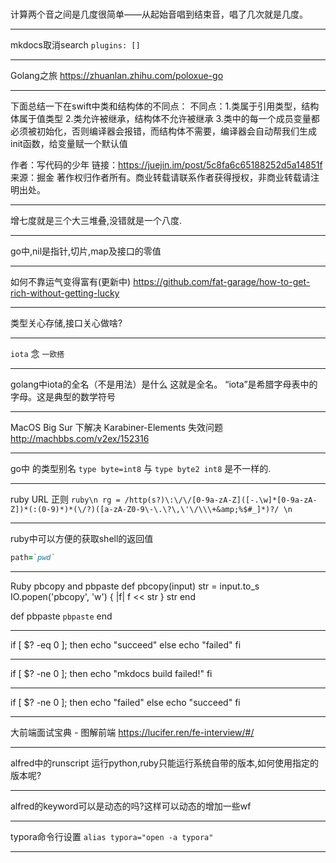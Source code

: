 #    
计算两个音之间是几度很简单——从起始音唱到结束音，唱了几次就是几度。
___
mkdocs取消search `plugins: []`
___
Golang之旅 https://zhuanlan.zhihu.com/poloxue-go
___
下面总结一下在swift中类和结构体的不同点：
不同点：1.类属于引用类型，结构体属于值类型
2.类允许被继承，结构体不允许被继承
3.类中的每一个成员变量都必须被初始化，否则编译器会报错，而结构体不需要，编译器会自动帮我们生成init函数，给变量赋一个默认值

作者：写代码的少年
链接：https://juejin.im/post/5c8fa6c65188252d5a14851f
来源：掘金
著作权归作者所有。商业转载请联系作者获得授权，非商业转载请注明出处。
___
增七度就是三个大三堆叠,没错就是一个八度.
___
go中,nil是指针,切片,map及接口的零值
___
如何不靠运气变得富有(更新中) https://github.com/fat-garage/how-to-get-rich-without-getting-lucky
___
类型关心存储,接口关心做啥?
___
`iota` 念 `一欧搭`
___
golang中iota的全名（不是用法）是什么 这就是全名。 “iota”是希腊字母表中的字母。这是典型的数学符号
___
MacOS Big Sur 下解决 Karabiner-Elements 失效问题 http://machbbs.com/v2ex/152316
___
go中 的类型别名 `type byte=int8` 与 `type byte2 int8` 是不一样的.
___
ruby URL 正则  ```ruby\n rg = /http(s?)\:\/\/[0-9a-zA-Z]([-.\w]*[0-9a-zA-Z])*(:(0-9)*)*(\/?)([a-zA-Z0-9\-\.\?\,\'\/\\\+&amp;%$#_]*)?/ \n```
___
ruby中可以方便的获取shell的返回值  
```ruby
path=`pwd`
```
___
Ruby pbcopy and pbpaste def pbcopy(input)
  str = input.to_s
  IO.popen('pbcopy', 'w') { |f| f << str }
  str
end

def pbpaste
  `pbpaste`
end
___
if [ $? -eq 0 ]; then
    echo "succeed"
else
    echo "failed"
fi
___


if [ $? -ne 0 ]; then
    echo "mkdocs build failed!"
fi
___
if [ $? -ne 0 ]; then
    echo "failed"
else
    echo "succeed"
fi
___
大前端面试宝典 - 图解前端 https://lucifer.ren/fe-interview/#/
___
alfred中的runscript 运行python,ruby只能运行系统自带的版本,如何使用指定的版本呢?
___
alfred的keyword可以是动态的吗?这样可以动态的增加一些wf
___
typora命令行设置 `alias typora="open -a typora"`

___
